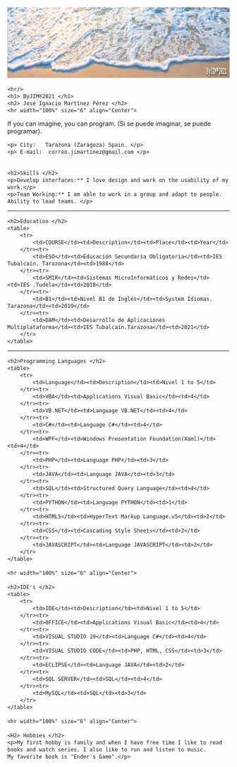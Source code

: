 <html>
<head>
	<meta name = "author" content = "ByJIM®2021"/>
	<meta name = "descripción" content="CV José Ignacio Martínez"/>
	<meta charset="utf-8" />
</head>
<body>
	<img src="banner.png" width="100%" height="160" alt="Imagen parte superior"/>


	<hr/>
	<h1> ByJIM®2021 </h1>
	<h2> José Ignacio Martínez Pérez </h2>
	<hr width="100%" size="6" align="Center">
	

<p> If you can imagine, you can program. (Si se puede imaginar, se puede programar).</p>


	<p> City:   Tarazona (Zaragoza) Spain. </p>
	<p> E-mail:  correo.jimartinez@gmail.com </p>


	<h2>Skills </h2>
	<p>Develop interfaces:** I love design and work on the usability of my work.</p>
	<p>Team Working:** I am able to work in a group and adapt to people. Ability to lead teams. </p>

<hr width="100%" size="6" align="Center">

	<h2>Education </h2>
	<table>
		<tr>
			<td>COURSE</td><td>Description</td><td>Place</td><td>Year</td>
		</tr><tr>
			<td>ESO</td><td>Educación Secundaria Obligatoria</td><td>IES Tubalcaín. Tarazona</td><td>1988</td>
		</tr><tr>
			<td>SMIR</td><td>Sistemas MicroInformáticos y Redes</td><td>IES .Tudela</td><td>2018</td>
		</tr><tr>
			<td>B1</td><td>Nivel B1 de Inglés</td><td>System Idiomas. Tarazona</td><td>2019</td>
		</tr><tr>
			<td>DAM</td><td>Desarrollo de Aplicaciones Multiplataforma</td><td>IES Tubalcaín.Tarazona</td><td>2021</td>
		</tr>
	</table>
	
<hr width="100%" size="6" align="Center">
	
	<h2>Programming Languages </h2>
	<table>
		<tr>
			<td>Language</td><td>Description</td><td>Nivel 1 to 5</td>
		</tr><tr>
			<td>VBA</td><td>Applications Visual Basic</td><td>4</td>
		</tr><tr>
			<td>VB.NET</td><td>Language VB.NET</td><td>4</td>
		</tr><tr>
			<td>C#</td><td>Language C#</td><td>4</td>
		</tr><tr>
			<td>WPF</td><td>Windows Presentation Foundation(Xaml)</td><td>4</td>
		</tr><tr>
			<td>PHP</td><td>Language PHP</td><td>3</td>
		</tr><tr>
			<td>JAVA</td><td>Language JAVA</td><td>3</td>
		</tr><tr>
			<td>SQL</td><td>Structured Query Language</td><td>4</td>
		</tr><tr>
			<td>PYTHON</td><td>Language PYTHON</td><td>1</td>
		</tr><tr>
			<td>HTML5</td><td>HyperText Markup Language.v5</td><td>2</td>
		</tr><tr>
			<td>CSS</td><td>Cascading Style Sheets</td><td>2</td>
		</tr><tr>
			<td>JAVASCRIPT</td><td>Language JAVASCRIPT</td><td>2</td>
		</tr>
	</table>

	<hr width="100%" size="6" align="Center">
	
	<h2>IDE's </h2>
	<table>
		<tr>
			<td>IDE</td><td>Description</td><td>Nivel 1 to 5</td>
		</tr><tr>
			<td>OFFICE</td><td>Applications Visual Basic</td><td>4</td>
		</tr><tr>
			<td>VISUAL STUDIO 19</td><td>Language C#</td><td>4</td>
		</tr><tr>
			<td>VISUAL STUDIO CODE</td><td>PHP, HTML, CSS</td><td>3</td>
		</tr><tr>
			<td>ECLIPSE</td><td>Language JAVA</td><td>2</td>
		</tr><tr>
			<td>SQL SERVER</td><td>SQL</td><td>4</td>
		</tr><tr>
			<td>MySQL</td><td>SQL</td><td>3</td>
		</tr>
	</table>
		
	<hr width="100%" size="6" align="Center">
	
	<H2> Hobbies </h2>
	<p>My first hobby is family and when I have free time I like to read books and watch series. I also like to run and listen to music.
	My favorite book is "Ender's Game".</p>



</body>
</html>
